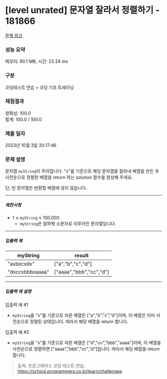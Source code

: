 # [level unrated] 문자열 잘라서 정렬하기 - 181866 

[문제 링크](https://school.programmers.co.kr/learn/courses/30/lessons/181866) 

### 성능 요약

메모리: 90.1 MB, 시간: 23.24 ms

### 구분

코딩테스트 연습 > 코딩 기초 트레이닝

### 채점결과

정확성: 100.0<br/>합계: 100.0 / 100.0

### 제출 일자

2023년 10월 3일 20:17:46

### 문제 설명

<p>문자열 <code>myString</code>이 주어집니다. "x"를 기준으로 해당 문자열을 잘라내 배열을 만든 후 사전순으로 정렬한 배열을 return 하는 solution 함수를 완성해 주세요.</p>

<p>단, 빈 문자열은 반환할 배열에 넣지 않습니다.</p>

<hr>

<h5>제한사항</h5>

<ul>
<li>1 ≤ <code>myString</code> ≤ 100,000

<ul>
<li><code>myString</code>은 알파벳 소문자로 이루어진 문자열입니다.</li>
</ul></li>
</ul>

<hr>

<h5>입출력 예</h5>
<table class="table">
        <thead><tr>
<th>myString</th>
<th>result</th>
</tr>
</thead>
        <tbody><tr>
<td>"axbxcxdx"</td>
<td>["a","b","c","d"]</td>
</tr>
<tr>
<td>"dxccxbbbxaaaa"</td>
<td>["aaaa","bbb","cc","d"]</td>
</tr>
</tbody>
      </table>
<hr>

<h5>입출력 예 설명</h5>

<p>입출력 예 #1</p>

<ul>
<li><code>myString</code>을 "x"를 기준으로 자른 배열은 ["a","b","c","d"]이며, 이 배열은 이미 사전순으로 정렬된 상태입니다. 따라서 해당 배열을 return 합니다.</li>
</ul>

<p>입출력 예 #2</p>

<ul>
<li><code>myString</code>을 "x"를 기준으로 자른 배열은 ["d","cc","bbb","aaaa"]이며, 이 배열을 사전순으로 정렬하면 ["aaaa","bbb","cc","d"]입니다. 따라서 해당 배열을 return 합니다.</li>
</ul>


> 출처: 프로그래머스 코딩 테스트 연습, https://school.programmers.co.kr/learn/challenges